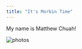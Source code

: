 ```yaml
---
title: "It's Morbin Time"
---
```


My name is Matthew Chuah!

![photos](https://user-images.githubusercontent.com/106985623/172203353-3fd037a8-e2a6-42f5-a0e9-3c67f10ab963.jpg)
